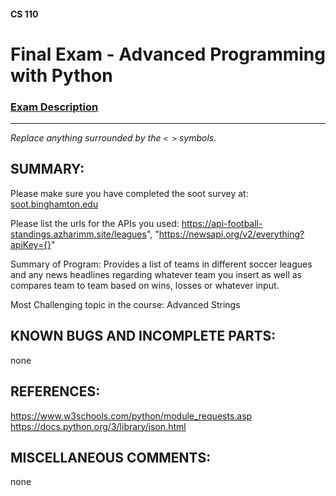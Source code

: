 #### CS 110
# Final Exam - Advanced Programming with Python

### [Exam Description](https://docs.google.com/document/d/1FI-WV95nSTK1JMg5j5sKhxcbl46DPVPkBrxC3FMo45g/edit?usp=sharing)

***

_Replace anything surrounded by the `< >` symbols._

## SUMMARY:
Please make sure you have completed the soot survey at:
    [soot.binghamton.edu](https://soot.binghamton.edu)

Please list the urls for the APIs you used: https://api-football-standings.azharimm.site/leagues", "https://newsapi.org/v2/everything?apiKey={}"

Summary of Program: Provides a list of teams in different soccer leagues and any news headlines regarding whatever team you insert as well as compares team to team based on wins, losses or whatever input. 

Most Challenging topic in the course: Advanced Strings

## KNOWN BUGS AND INCOMPLETE PARTS:
none 

## REFERENCES:
 https://www.w3schools.com/python/module_requests.asp
 https://docs.python.org/3/library/json.html

## MISCELLANEOUS COMMENTS:
none